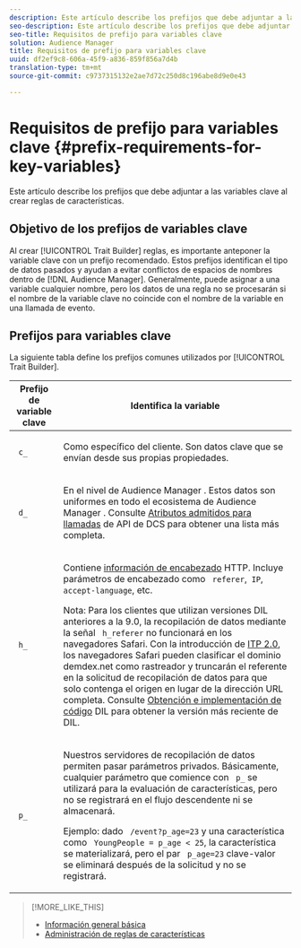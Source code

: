 ```yaml
---
description: Este artículo describe los prefijos que debe adjuntar a las variables clave al crear reglas de características.
seo-description: Este artículo describe los prefijos que debe adjuntar a las variables clave al crear reglas de características.
seo-title: Requisitos de prefijo para variables clave
solution: Audience Manager
title: Requisitos de prefijo para variables clave
uuid: df2ef9c8-606a-45f9-a836-859f856a7d4b
translation-type: tm+mt
source-git-commit: c9737315132e2ae7d72c250d8c196abe8d9e0e43

---
```



# Requisitos de prefijo para variables clave {#prefix-requirements-for-key-variables}

Este artículo describe los prefijos que debe adjuntar a las variables clave al crear reglas de características.

<!-- r_tb_variable_prefixes.xml -->

## Objetivo de los prefijos de variables clave

Al crear [!UICONTROL Trait Builder] reglas, es importante anteponer la variable clave con un prefijo recomendado. Estos prefijos identifican el tipo de datos pasados y ayudan a evitar conflictos de espacios de nombres dentro de [!DNL Audience Manager]. Generalmente, puede asignar a una variable cualquier nombre, pero los datos de una regla no se procesarán si el nombre de la variable clave no coincide con el nombre de la variable en una llamada de evento.

## Prefijos para variables clave

La siguiente tabla define los prefijos comunes utilizados por [!UICONTROL Trait Builder].

<table id="table_CFEFA1DBDF904736B6EA2640B7AD26E5"> 
 <thead> 
  <tr> 
   <th colname="col1" class="entry"> Prefijo de variable clave </th> 
   <th colname="col2" class="entry"> Identifica la variable </th> 
  </tr>
 </thead>
 <tbody> 
  <tr> 
   <td colname="col1"><code> c_</code> </td> 
   <td colname="col2"> <p>Como específico del cliente. Son datos clave que se envían desde sus propias propiedades. </p> </td> 
  </tr> 
  <tr> 
   <td colname="col1"><code> d_</code> </td> 
   <td colname="col2"> <p>En el nivel de <span class="keyword"> Audience Manager</span> . Estos datos son uniformes en todo el ecosistema de <span class="keyword"> Audience Manager</span> . Consulte <a href="../../api/dcs-intro/dcs-api-reference/dcs-keys.md"> Atributos admitidos para llamadas</a> de API de DCS para obtener una lista más completa. </p> </td> 
  </tr> 
  <tr> 
   <td colname="col1"><code> h_</code> </td> 
   <td colname="col2"> <p>Contiene <a href="https://en.wikipedia.org/wiki/List_of_HTTP_header_fields" scope="external" format="html"> información de encabezado</a> HTTP. Incluye parámetros de encabezado como <code> referer</code>,<code> IP</code>, <code> accept-language</code>, etc. </p> <p> <p>Nota: Para los clientes que utilizan versiones DIL anteriores a la 9.0, la recopilación de datos mediante la señal <code> h_referer</code> no funcionará en los navegadores Safari. Con la introducción de <a href="https://webkit.org/blog/8311/intelligent-tracking-prevention-2-0/" format="https" scope="external"> ITP 2.0</a>, los navegadores Safari pueden clasificar el dominio demdex.net como rastreador y truncarán el referente en la solicitud de recopilación de datos para que solo contenga el origen en lugar de la dirección URL completa. Consulte <a href="../../dil/dil-overview.md#get-implement-dil-code">Obtención e implementación de código</a> DIL para obtener la versión más reciente de DIL. </p> </p> </td> 
  </tr> 
  <tr> 
   <td colname="col1"><code> p_</code> </td> 
   <td colname="col2"> <p>Nuestros <span class="wintitle"> servidores</span> de recopilación de datos permiten pasar parámetros privados. Básicamente, cualquier parámetro que comience con <code> p_</code> se utilizará para la evaluación de características, pero no se registrará en el flujo descendente ni se almacenará. </p> <p>Ejemplo: dado <code> /event?p_age=23</code> y una característica como <code> YoungPeople = p_age &lt; 25</code>, la característica se materializará, pero el par <code> p_age=23</code> clave-valor se eliminará después de la solicitud y no se registrará. </p> </td> 
  </tr> 
 </tbody> 
</table>

>[!MORE_LIKE_THIS]
>
>* [Información general básica](../../features/traits/create-onboarded-rule-based-traits.md)
>* [Administración de reglas de características](../../features/traits/manage-trait-rules.md#managing-trait-rules)

